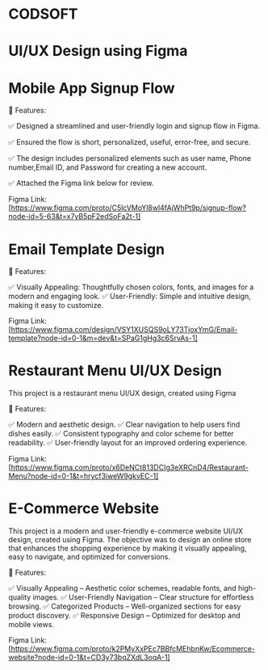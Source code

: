 # CODSOFT
# UI/UX Design using Figma

# Mobile App Signup Flow 

📌 Features:

✅ Designed a streamlined and user-friendly login and signup flow in Figma.

✅ Ensured the flow is short, personalized, useful, error-free, and secure.

✅ The design includes personalized elements such as user name, Phone number,Email ID, and Password for creating a new account.

✅ Attached the Figma link below for review.
   
Figma Link: [https://www.figma.com/proto/C5lcVMoYl8wl4fAjWhPt9p/signup-flow?node-id=5-63&t=x7yB5pF2edSoFa2t-1]

# Email Template Design

📌 Features:

✅ Visually Appealing: Thoughtfully chosen colors, fonts, and images for a modern and engaging look.
✅ User-Friendly: Simple and intuitive design, making it easy to customize.
   
Figma Link: [https://www.figma.com/design/VSY1XUSQS9oLY73TjoxYmG/Email-template?node-id=0-1&m=dev&t=SPaG1gHg3c6SrvAs-1]

# Restaurant Menu UI/UX Design

This project is a restaurant menu UI/UX design, created using Figma

📌 Features:

✅ Modern and aesthetic design.
✅ Clear navigation to help users find dishes easily.
✅ Consistent typography and color scheme for better readability.
✅ User-friendly layout for an improved ordering experience.

Figma Link: [https://www.figma.com/proto/x6DeNCt813DCIg3eXRCnD4/Restaurant-Menu?node-id=0-1&t=hrycf3iweW9gkvEC-1]

# E-Commerce Website

This project is a modern and user-friendly e-commerce website UI/UX design, created using Figma. The objective was to design an online store that enhances the shopping experience by making it visually appealing, easy to navigate, and optimized for conversions.

📌 Features:

✅ Visually Appealing – Aesthetic color schemes, readable fonts, and high-quality images.
✅ User-Friendly Navigation – Clear structure for effortless browsing.
✅ Categorized Products – Well-organized sections for easy product discovery.
✅ Responsive Design – Optimized for desktop and mobile views.

Figma Link: [https://www.figma.com/proto/k2PMyXxPEc7BBfcMEhbnKw/Ecommerce-website?node-id=0-1&t=CD3y73bqZXdL3oqA-1]





